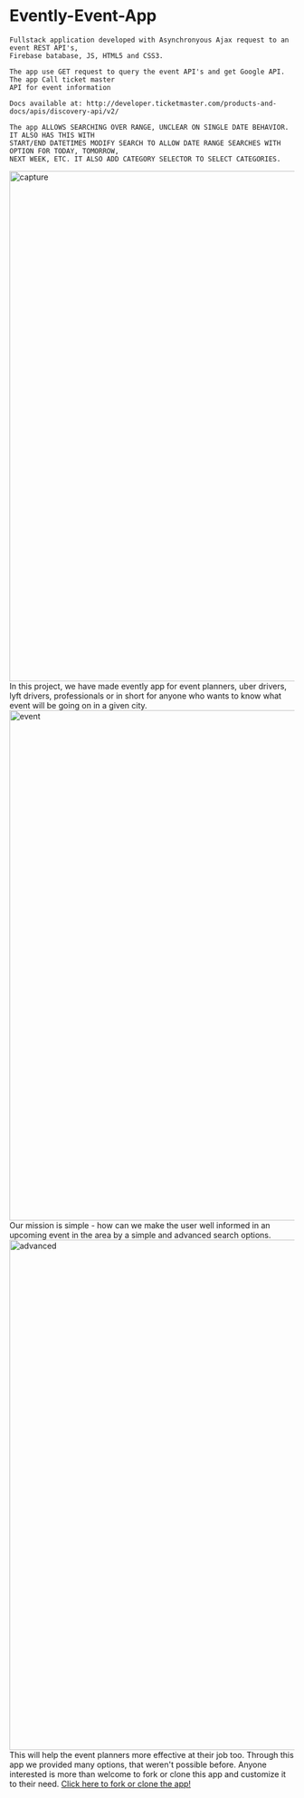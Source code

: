    # Evently-Event-App
   
 	Fullstack application developed with Asynchronyous Ajax request to an event REST API's, 
	Firebase batabase, JS, HTML5 and CSS3. 
 
 	The app use GET request to query the event API's and get Google API. The app Call ticket master
	API for event information
	
	Docs available at: http://developer.ticketmaster.com/products-and-docs/apis/discovery-api/v2/

	The app ALLOWS SEARCHING OVER RANGE, UNCLEAR ON SINGLE DATE BEHAVIOR. IT ALSO HAS THIS WITH 
	START/END DATETIMES MODIFY SEARCH TO ALLOW DATE RANGE SEARCHES WITH OPTION FOR TODAY, TOMORROW,
	NEXT WEEK, ETC. IT ALSO ADD CATEGORY SELECTOR TO SELECT CATEGORIES.

<img width="900" alt="capture" src="https://cloud.githubusercontent.com/assets/23619819/24816558/3942d486-1ba7-11e7-96d5-cf362006fc36.PNG">
In this project, we have made evently app for event planners, uber drivers, lyft drivers, professionals or in short for anyone who wants to know what event will be going on in a given city.
<img width="900" alt="event" src="https://cloud.githubusercontent.com/assets/23619819/24816551/34cf00a0-1ba7-11e7-8774-af803a923dd4.PNG">
 Our mission is simple - how can we make the user well informed in an upcoming event in the area by a simple and advanced search options.
<img width="900" alt="advanced" src="https://cloud.githubusercontent.com/assets/23619819/24816555/369fa484-1ba7-11e7-8a94-e1dbffbb3f3a.PNG">
This will help the event planners more effective at their job too. Through this app we provided many options, that weren't possible before. Anyone interested is more than welcome to fork or clone this app and customize it to their need. <a href="https://github.com/rdhenderson/group-project.git">Click here to fork or clone the app!</a> 
